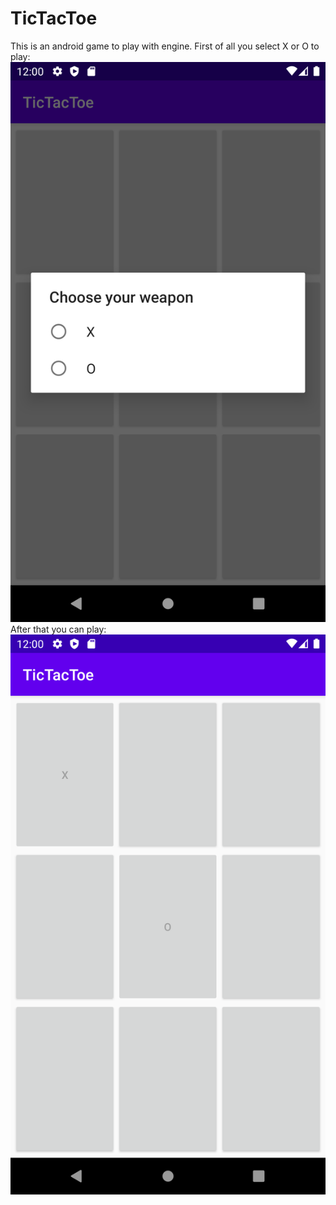 # TicTacToe
This is an android game to play with engine.
First of all you select X or O to play:
![Main dialog](/Screenshot_1593723607.png)
After that you can play:
![Game](/Screenshot_1593723613.png)